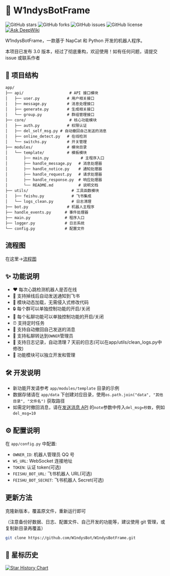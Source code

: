 # 🤖 W1ndysBotFrame

![GitHub stars](https://img.shields.io/github/stars/W1ndysBot/W1ndysBotFrame?style=flat-square)
![GitHub forks](https://img.shields.io/github/forks/W1ndysBot/W1ndysBotFrame?style=flat-square)
![GitHub issues](https://img.shields.io/github/issues/W1ndysBot/W1ndysBotFrame?style=flat-square)
![GitHub license](https://img.shields.io/github/license/W1ndysBot/W1ndysBotFrame?style=flat-square)
[![Ask DeepWiki](https://deepwiki.com/badge.svg)](https://deepwiki.com/W1ndysBot/W1ndysBotFrame)

W1ndysBotFrame，一款基于 NapCat 和 Python 开发的机器人程序。

本项目已发布 3.0 版本，经过了彻底重构，欢迎使用！如有任何问题，请提交 issue 或联系作者

## 📁 项目结构

```
app/
├── api/                    # API 接口模块
│   ├── user.py            # 用户相关接口
│   ├── message.py         # 消息处理接口
│   ├── generate.py        # 生成相关接口
│   └── group.py           # 群组管理接口
├── core/                   # 核心功能模块
│   ├── auth.py            # 权限认证
│   ├── del_self_msg.py # 自动撤回自己发送的消息
│   ├── online_detect.py   # 在线检测
│   └── switchs.py         # 开关管理
├── modules/               # 模块目录
│   └── template/          # 模板模块
│       ├── main.py              # 主程序入口
│       ├── handle_message.py   # 消息处理器
│       ├── handle_notice.py    # 通知处理器
│       ├── handle_request.py   # 请求处理器
│       ├── handle_response.py  # 响应处理器
│       └── README.md           # 说明文档
├── utils/                   # 工具函数模块
│   ├── feishu.py            # 飞书集成
│   └── logs_clean.py        # 日志清理
├── bot.py                 # 机器人主程序
├── handle_events.py      # 事件处理器
├── main.py               # 程序入口
├── logger.py             # 日志系统
└── config.py             # 配置文件
```

## 流程图

在这里->[流程图](./docs/flow_diagram.md)

## ✨ 功能说明

- ❤️ 每次心跳检测机器人是否在线
- 📢 支持掉线后自动发送通知到飞书
- 🔌 模块动态加载，无需侵入式修改代码
- 🔒 每个群可以单独控制功能的开启/关闭
- 🔐 每个私聊功能可以单独控制功能的开启/关闭
- ⏰ 支持定时任务
- 🔄 支持自动撤回自己发送的消息
- 📨 支持私聊转达到`OWNER`管理员
- 📝 支持日志记录，自动清理 7 天前的日志(可以在app/utils/clean_logs.py中修改)
- 🧩 功能模块可以独立开发和管理

## 🛠️ 开发说明

- 新功能开发请参考 `app/modules/template` 目录的示例
- 数据存储请在 `app/data` 下创建对应目录，使用`os.path.join("data", "其他目录", "文件名")` 获取路径
- 如需定时撤回消息，请在[发送消息 API](https://github.com/W1ndysBot/W1ndysBotFrame/blob/main/app/api/message.py) 的`note`参数中传入`del_msg=秒数`，例如`del_msg=10`

## ⚙️ 配置说明

在 `app/config.py` 中配置:

- `OWNER_ID`: 机器人管理员 QQ 号
- `WS_URL`: WebSocket 连接地址
- `TOKEN`: 认证 token(可选)
- `FEISHU_BOT_URL`: 飞书机器人 URL(可选)
- `FEISHU_BOT_SECRET`: 飞书机器人 Secret(可选)

## 更新方法

克隆新版本，覆盖原文件，重新运行即可

（注意备份好数据、日志、配置文件、自己开发的功能等，建议使用 git 管理，或复制新目录再覆盖）

```bash
git clone https://github.com/W1ndysBot/W1ndysBotFrame.git
```

## 🌟 星标历史

[![Star History Chart](https://api.star-history.com/svg?repos=W1ndysBot/W1ndysBotFrame&type=Date)](https://star-history.com/#W1ndysBot/W1ndysBotFrame&Date)
